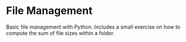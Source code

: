 # File Management

Basic file management with Python. Includes a small exercise on how to compute the sum of file sizes within a folder.
